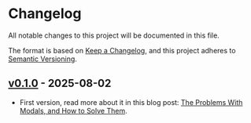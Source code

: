 # Changelog

All notable changes to this project will be documented in this file.

The format is based on [Keep a Changelog](https://keepachangelog.com/en/1.0.0/), and this project adheres to [Semantic Versioning](https://semver.org/spec/v2.0.0.html).

## [v0.1.0](https://github.com/NoelDeMartin/vue-modals/releases/tag/v0.1.0) - 2025-08-02

- First version, read more about it in this blog post: [The Problems With Modals, and How to Solve Them](https://noeldemartin.com/blog/the-problems-with-modals-and-how-to-solve-them).
